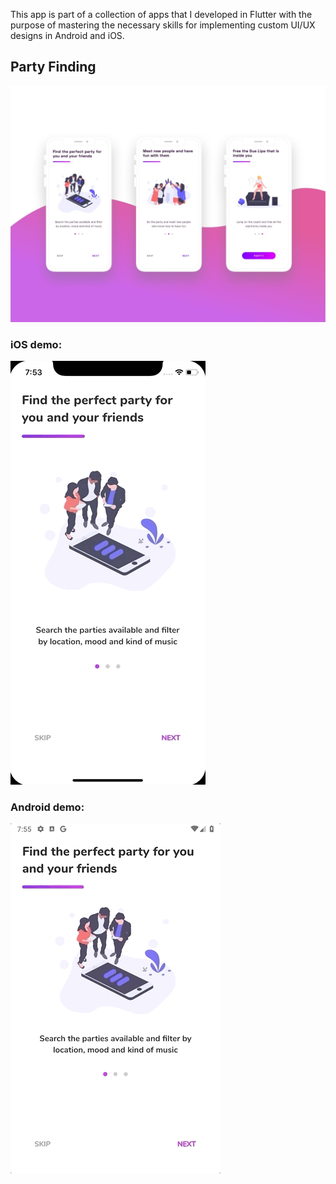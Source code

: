 This app is part of a collection of apps that I developed in Flutter with the purpose of mastering the necessary skills for implementing custom UI/UX designs in Android and iOS.



## Party Finding



![Original design](original-design.png)

### iOS demo:

![iOS demo](demo-ios.gif)

### Android demo:

![Android demo](demo-android.gif)
